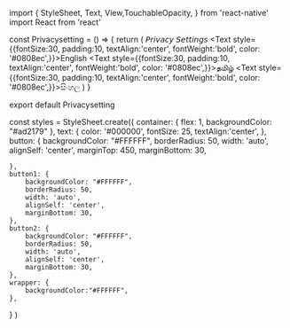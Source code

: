 import { StyleSheet, Text, View,TouchableOpacity, } from 'react-native'
import React from 'react'

const Privacysetting = () => {
  return (
    <View style={styles.container}>
          <View style={styles.wrapper}>
          <Text style={styles.text}>𝘗𝘳𝘪𝘷𝘢𝘤𝘺 𝘚𝘦𝘵𝘵𝘪𝘯𝘨𝘴</Text>
          </View>
          <View>
          <TouchableOpacity style={styles.button}><Text style={{fontSize:30, padding:10, textAlign:'center', fontWeight:'bold', color: '#0808ec',}}>English</Text></TouchableOpacity>
          </View>
          <View>
          <TouchableOpacity style={styles.button1}><Text style={{fontSize:30, padding:10, textAlign:'center', fontWeight:'bold', color: '#0808ec',}}>தமிழ்</Text></TouchableOpacity>
          </View>
          <View>
          <TouchableOpacity style={styles.button2}><Text style={{fontSize:30, padding:10, textAlign:'center', fontWeight:'bold',  color: '#0808ec',}}>සිංහල</Text></TouchableOpacity>
          </View>
      </View>
  )
}

export default Privacysetting

const styles = StyleSheet.create({
    container: {
        flex: 1,
        backgroundColor: "#ad2179"
    },
    text: {
        color: '#000000',
        fontSize: 25,
        textAlign:'center',
    },
    button: {
        backgroundColor: "#FFFFFF",
        borderRadius: 50,
        width: 'auto',
        alignSelf: 'center',
        marginTop: 450,
        marginBottom: 30,

    },
    button1: {
        backgroundColor: "#FFFFFF",
        borderRadius: 50,
        width: 'auto',
        alignSelf: 'center',
        marginBottom: 30,
    },
    button2: {
        backgroundColor: "#FFFFFF",
        borderRadius: 50,
        width: 'auto',
        alignSelf: 'center',
        marginBottom: 30,
    },
    wrapper: {
        backgroundColor:"#FFFFFF",
    },
}
)
